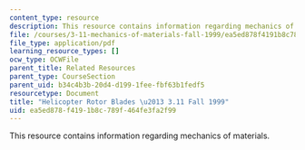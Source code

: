 ```yaml
---
content_type: resource
description: This resource contains information regarding mechanics of materials.
file: /courses/3-11-mechanics-of-materials-fall-1999/ea5ed878f4191b8c789f464fe3fa2f99_MIT3_11F99_blades.pdf
file_type: application/pdf
learning_resource_types: []
ocw_type: OCWFile
parent_title: Related Resources
parent_type: CourseSection
parent_uid: b34c4b3b-20d4-d199-1fee-fbf63b1fedf5
resourcetype: Document
title: "Helicopter Rotor Blades \u2013 3.11 Fall 1999"
uid: ea5ed878-f419-1b8c-789f-464fe3fa2f99
---
```

This resource contains information regarding mechanics of materials.

